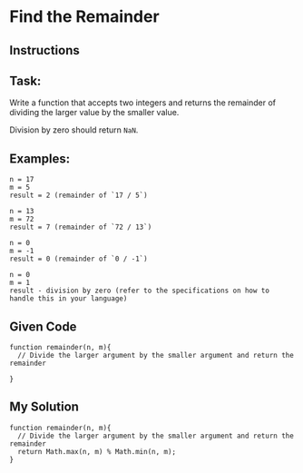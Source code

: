# Find the Remainder

## Instructions

## Task:

Write a function that accepts two integers and returns the remainder of dividing the larger value by the smaller value.

Division by zero should return `NaN`.

## Examples:

```
n = 17
m = 5
result = 2 (remainder of `17 / 5`)

n = 13
m = 72
result = 7 (remainder of `72 / 13`)

n = 0
m = -1
result = 0 (remainder of `0 / -1`)

n = 0
m = 1
result - division by zero (refer to the specifications on how to handle this in your language)
```

## Given Code
```
function remainder(n, m){
  // Divide the larger argument by the smaller argument and return the remainder
  
}
```

## My Solution
```
function remainder(n, m){
  // Divide the larger argument by the smaller argument and return the remainder
  return Math.max(n, m) % Math.min(n, m);
}
```
